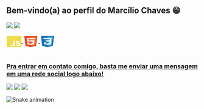 ## Bem-vindo(a) ao perfil do Marcílio Chaves 😁

 <div>
   <a href="https://github.com/marcilio-chaves">
   <img height="180em" src="https://github-readme-stats.vercel.app/api?username=marcilio-chaves&show_icons=true&theme=tokyonight&include_all_commits=true&count_private=true"/>
   <img height="180em" src="https://github-readme-stats.vercel.app/api/top-langs/?username=marcilio-chaves&layout=compact&langs_count=6&theme=tokyonight"/>

</div>
<div style="display: inline_block"><br>
  <img align="center" alt="Js" height="30" width="40" src="https://raw.githubusercontent.com/devicons/devicon/master/icons/javascript/javascript-plain.svg">
  <img align="center" alt="HTML" height="30" width="40" src="https://raw.githubusercontent.com/devicons/devicon/master/icons/html5/html5-original.svg">
  <img align="center" alt="CSS" height="30" width="40" src="https://raw.githubusercontent.com/devicons/devicon/master/icons/css3/css3-original.svg">
</div>
 
 <br>
 
  ### Pra entrar em contato comigo, basta me enviar uma mensagem em uma rede social logo abaixo!
 
<div>
  <a href="https://instagram.com/newba__" target="_blank"><img src="https://img.shields.io/badge/-Instagram-%23E4405F?style=for-the-badge&logo=instagram&logoColor=white"   target="_blank"></a>
  <a href="https://www.discordapp.com/users/327573012708851713" target="_blank"><img src="https://img.shields.io/badge/Discord-7289DA?style=for-the-              badge&logo=discord&logoColor=white" target="_blank"></a>
  <a href="https://www.linkedin.com/in/marc%C3%ADlio-chaves-a74a87263/" target="_blank"><img src="https://img.shields.io/badge/-LinkedIn-%230077B5?style=for-the-  badge&logo=linkedin&logoColor=white" target="_blank"></a> 
 
  ![Snake animation](https://github.com/marcilio-chaves/marcilio-chaves/blob/output/github-contribution-grid-snake.svg)

</div>
